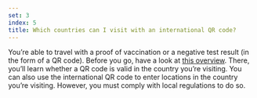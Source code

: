 ```yaml
---
set: 3
index: 5
title: Which countries can I visit with an international QR code?
---
```

You’re able to travel with a proof of vaccination or a negative test result (in the form of a QR code). Before you go, have a look at <a href="https://www.netherlandsworldwide.nl/travelling-outside-the-netherlands" rel="noopener noreferrer" target="_blank">this overview</a>. There, you’ll learn whether a QR code is valid in the country you’re visiting. You can also use the international QR code to enter locations in the country you’re visiting. However, you must comply with local regulations to do so.  
